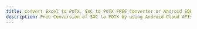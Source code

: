 ---title: Convert Excel to POTX, SXC to POTX FREE Converter or Android SDKdescription: Free Conversion of SXC to POTX by using Android Cloud APIs & SDKs. Also Create, Edit & Render Microsoft Excel, CSV and SpreadsheetML worksheets or spreadsheet in the Cloud.---